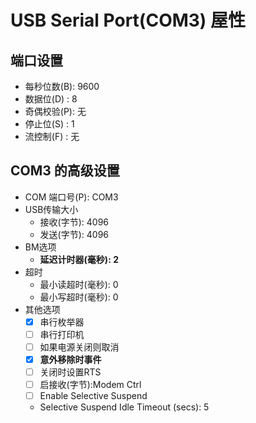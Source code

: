 # USB Serial Port(COM3) 屋性

## 端口设置

- 每秒位数(B): 9600
- 数据位(D)  : 8
- 奇偶校验(P): 无
- 停止位(S)  : 1
- 流控制(F)  : 无

## COM3 的高级设置

- COM 端口号(P): COM3
- USB传输大小 
    - 接收(字节): 4096
    - 发送(字节): 4096
- BM选项
    - **延迟计时器(毫秒): 2**
- 超时
    - 最小读超时(毫秒): 0
    - 最小写超时(毫秒): 0
- 其他选项
    - [x] 串行枚举器
    - [ ] 串行打印机
    - [ ] 如果电源关闭则取消 
    - [x] **意外移除时事件**
    - [ ] 关闭时设置RTS
    - [ ] 启接收(字节):Modem Ctrl
    - [ ] Enable Selective Suspend
    - Selective Suspend Idle Timeout (secs): 5


